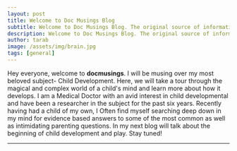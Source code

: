 ```yaml
---
layout: post
title: Welcome to Doc Musings Blog
subtitle: Welcome to Doc Musings Blog. The original source of information.
description: Welcome to Doc Musings Blog. The original source of information.
author: tarab
image: /assets/img/brain.jpg
tags: [general]
---
```


Hey everyone, welcome to **docmusings**. I will be musing over my most beloved subject- Child Development. Here, we will take a tour through the magical and complex world of a child's mind and learn more about how it develops. I am a Medical Doctor with an avid interest in child developmental and have been a researcher in the subject for the past six years. Recently having had a child of my own, I Often find myself searching deep down in my mind for evidence based answers to some of the most common as well as intimidating parenting questions. In my next blog will talk about the beginning of child development and play. Stay tuned!


---



